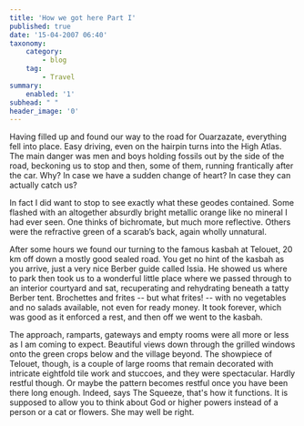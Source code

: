 ```yaml
---
title: 'How we got here Part I'
published: true
date: '15-04-2007 06:40'
taxonomy:
    category:
        - blog
    tag:
        - Travel
summary:
    enabled: '1'
subhead: " "
header_image: '0'
---
```


Having filled up and found our way to the road for Ouarzazate, everything fell into place. Easy driving, even on the hairpin turns into the High Atlas. The main danger was men and boys holding fossils out by the side of the road, beckoning us to stop and then, some of them, running frantically after the car. Why? In case we have a sudden change of heart? In case they can actually catch us?

In fact I did want to stop to see exactly what these geodes contained. Some flashed with an altogether absurdly bright metallic orange like no mineral I had ever seen. One thinks of bichromate, but much more reflective. Others were the refractive green of a scarab’s back, again wholly unnatural.

After some hours we found our turning to the famous kasbah at Telouet, 20 km off down a mostly good sealed road. You get no hint of the kasbah as you arrive, just a very nice Berber guide called Issia. He showed us where to park then took us to a wonderful little place where we passed through to an interior courtyard and sat, recuperating and rehydrating beneath a tatty Berber tent. Brochettes and frites -- but what frites! -- with no vegetables and no salads available, not even for ready money. It took forever, which was good as it enforced a rest, and then off we went to the kasbah.

The approach, ramparts, gateways and empty rooms were all more or less as I am coming to expect. Beautiful views down through the grilled windows onto the green crops below and the village beyond. The showpiece of Telouet, though, is a couple of large rooms that remain decorated with intricate eightfold tile work and stuccoes, and they were spectacular. Hardly restful though. Or maybe the pattern becomes restful once you have been there long enough. Indeed, says The Squeeze, that's how it functions. It is supposed to allow you to think about God or higher powers instead of a person or a cat or flowers. She may well be right.

